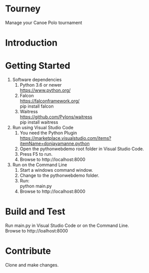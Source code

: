 # Tourney
Manage your Canoe Polo tournament

# Introduction 


# Getting Started
1. Software dependencies
    1. Python 3.6 or newer  
       https://www.python.org/
    2. Falcon  
       https://falconframework.org/  
       pip install falcon
    3. Waitress  
       https://github.com/Pylons/waitress  
       pip install waitress
2. Run using Visual Studio Code
    1. You need the Python Plugin  
       https://marketplace.visualstudio.com/items?itemName=donjayamanne.python
    2. Open the pythonwebdemo root folder in Visual Studio Code.
    3. Press F5 to run.
    4. Browse to http://localhost:8000
3. Run on the Command Line
    1. Start a windows command window.
    2. Change to the pythonwebdemo folder.
    3. Run:  
       python main.py
    4. Browse to http://localhost:8000

# Build and Test
Run main.py in Visual Studio Code or on the Command Line.  
Browse to http://loalhost:8000

# Contribute
Clone and make changes.